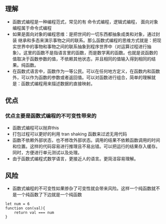 ## 理解

* 函数式编程是一种编程范式，常见的有 命令式编程，逻辑式编程， 面向对象编程属于命令式编程
* 如果是面向对象的编程思维：是把世间的一切东西都抽象成类和对象，通过封装 继承和多态来演示事物之间的联系。那么函数式编程的思维方式就是：把现实世界中的事物和事物之间的联系抽象到程序世界中（对运算过程进行抽象）。这里的函数不是指语言里的函数，而是数学离的函数。也就是说函数的值取决于函数参数的值，不依赖其他状态，并且相同的值输入得到相同的结果。纯函数。
* 在函数式语言中，函数作为一等公民。可以在任何地方定义，在函数内和函数外，可以作为函数的参数或者返回值。可以对函数进行组合，简单的理解就是：函数式编程用来描述数据的直接映射。

## 优点
### 优点主要是函数式编程的不可变性带来的
* 函数式编程可以抛弃this
* 打包过程可以更好的利用 tran shaking 函数来过滤无用代码
* 函数不依赖外部状态，也不修改外部状态。调用的结果不依赖函数调用的时间和位置。这样的代码容易进行推理且不易出错。可以把运行的结果存入缓存。同时，方便进行单元测试以及处理。
* 由于函数式编程式数学语言，更接近人的语言。更简洁容易理解。

## 风险
* 函数式编程的不可变性如果掺杂了可变性就会带来风险。这样一个纯函数就不是一个纯函数了下边就是一个纯函数
```
let num = 6
function con(val){
    return val === num
}
```